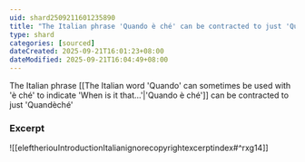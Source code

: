 ```yaml
---
uid: shard2509211601235890
title: "The Italian phrase 'Quando è ché' can be contracted to just 'Quandèché'"
type: shard
categories: [sourced]
dateCreated: 2025-09-21T16:01:23+08:00
dateModified: 2025-09-21T16:04:49+08:00
---
```

The Italian phrase [[The Italian word 'Quando' can sometimes be used with 'è ché' to indicate 'When is it that...'|'Quando è ché']] can be contracted to just 'Quandèché'

### Excerpt
![[eleftheriouIntroductionItalianignorecopyrightexcerptindex#^rxg14]]
